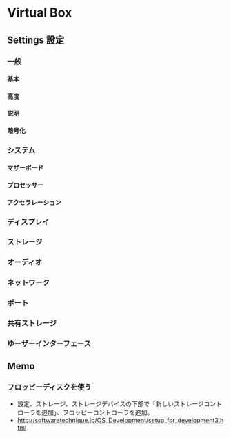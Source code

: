 # Virtual Box
## Settings 設定
### 一般
#### 基本
#### 高度
#### 説明
#### 暗号化
### システム
#### マザーボード
#### プロセッサー
#### アクセラレーション
### ディスプレイ
### ストレージ
### オーディオ
### ネットワーク
### ポート
### 共有ストレージ
### ゆーザーインターフェース
## Memo
### フロッピーディスクを使う
- 設定、ストレージ、ストレージデバイスの下部で「新しいストレージコントローラを追加」、フロッピーコントローラを追加。
- http://softwaretechnique.jp/OS_Development/setup_for_development3.html
